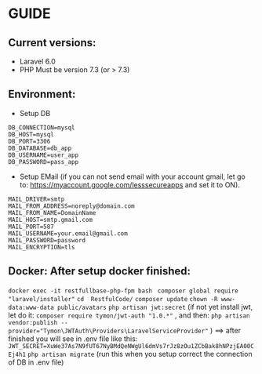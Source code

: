 # GUIDE
## Current versions:
* Laravel 6.0
* PHP Must be version 7.3 (or > 7.3)

## Environment:
* Setup DB
```
DB_CONNECTION=mysql
DB_HOST=mysql
DB_PORT=3306
DB_DATABASE=db_app
DB_USERNAME=user_app
DB_PASSWORD=pass_app
```

* Setup EMail (if you can not send email with your account gmail, let go to: https://myaccount.google.com/lesssecureapps and set it to ON).
```
MAIL_DRIVER=smtp
MAIL_FROM_ADDRESS=noreply@domain.com
MAIL_FROM_NAME=DomainName
MAIL_HOST=smtp.gmail.com
MAIL_PORT=587
MAIL_USERNAME=your.email@gmail.com
MAIL_PASSWORD=password
MAIL_ENCRYPTION=tls
```

## Docker: After setup docker finished:
```docker exec -it restfullbase-php-fpm bash ```
```composer global require "laravel/installer"```
```cd  RestfulCode/```
```composer update```
```chown -R www-data:www-data public/avatars```
```php artisan jwt:secret``` (if not yet install jwt, let do it: ```composer require tymon/jwt-auth "1.0.*"``` , and then: ```php artisan vendor:publish --provider="Tymon\JWTAuth\Providers\LaravelServiceProvider"``` )
==> after finished you will see in .env file like this: ```JWT_SECRET=XuWe37As7N9fUT67NyBMdQeNWgUl6dmVs7rJz8zOu1ZCbBak8hNPzjEA00CEj4h1```
```php artisan migrate``` (run this when you setup correct the connection of DB in .env file)


